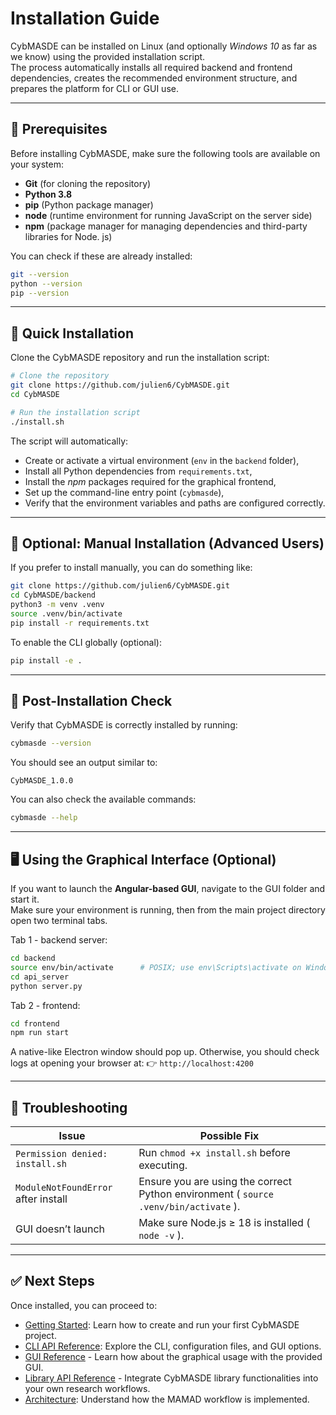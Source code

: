 # Installation Guide

CybMASDE can be installed on Linux (and optionally _Windows 10_ as far as we know) using the provided installation script.  
The process automatically installs all required backend and frontend dependencies, creates the recommended environment structure, and prepares the platform for CLI or GUI use.

---

## 🧰 Prerequisites

Before installing CybMASDE, make sure the following tools are available on your system:

* **Git** (for cloning the repository)
* **Python 3.8**  
* **pip** (Python package manager)
* **node** (runtime environment for running JavaScript on the server side)
* **npm** (package manager for managing dependencies and third-party libraries for Node. js)

You can check if these are already installed:

```bash
git --version
python --version
pip --version
```

---

## 🚀 Quick Installation

Clone the CybMASDE repository and run the installation script:

```bash
# Clone the repository
git clone https://github.com/julien6/CybMASDE.git
cd CybMASDE

# Run the installation script
./install.sh
```

The script will automatically:

* Create or activate a virtual environment (`env` in the `backend` folder), 
* Install all Python dependencies from `requirements.txt`, 
* Install the _npm_ packages required for the graphical frontend, 
* Set up the command-line entry point (`cybmasde`), 
* Verify that the environment variables and paths are configured correctly.

---

## 🧩 Optional: Manual Installation (Advanced Users)

If you prefer to install manually, you can do something like:

```bash
git clone https://github.com/julien6/CybMASDE.git
cd CybMASDE/backend
python3 -m venv .venv
source .venv/bin/activate
pip install -r requirements.txt
```

To enable the CLI globally (optional):

```bash
pip install -e .
```

---

## 🧠 Post-Installation Check

Verify that CybMASDE is correctly installed by running:

```bash
cybmasde --version
```

You should see an output similar to:

```
CybMASDE_1.0.0
```

You can also check the available commands:

```bash
cybmasde --help
```

---

## 🖥️ Using the Graphical Interface (Optional)

If you want to launch the **Angular-based GUI**, navigate to the GUI folder and start it.\
Make sure your environment is running, then from the main project directory open two terminal tabs.

Tab 1 - backend server:

```bash
cd backend
source env/bin/activate      # POSIX; use env\Scripts\activate on Windows
cd api_server
python server.py
```

Tab 2 - frontend:

```bash
cd frontend
npm run start
```

A native-like Electron window should pop up.
Otherwise, you should check logs at opening your browser at:
👉 `http://localhost:4200`

---

## 🧯 Troubleshooting

| Issue                               | Possible Fix                                                                       |
| ----------------------------------- | ---------------------------------------------------------------------------------- |
| `Permission denied: install.sh` | Run `chmod +x install.sh` before executing.                                        |
| `ModuleNotFoundError` after install | Ensure you are using the correct Python environment ( `source .venv/bin/activate` ). |
| GUI doesn’t launch                  | Make sure Node.js ≥ 18 is installed ( `node -v` ).                                   |

---

## ✅ Next Steps

Once installed, you can proceed to:

* [Getting Started](getting-started.md): Learn how to create and run your first CybMASDE project.
* [CLI API Reference](cli_reference.md): Explore the CLI, configuration files, and GUI options.
* [GUI Reference](gui_reference.md) - Learn how about the graphical usage with the provided GUI.
* [Library API Reference](lib_reference.md) - Integrate CybMASDE library functionalities into your own research workflows.
* [Architecture](architecture.md): Understand how the MAMAD workflow is implemented.
